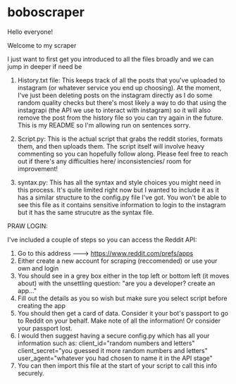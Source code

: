# boboscraper

Hello everyone! 

Welcome to my scraper

I just want to first get you introduced to all the files broadly and we can jump in deeper if need be

1) History.txt file: This keeps track of all the posts that you've uploaded to instagram (or whatever service you end up choosing). At the moment, I've just been deleting posts on the instagram directly as I do some random quality checks but there's most likely a way to do that using the instagrapi (the API we use to interact with instagram) so it will also remove the post from the history file so you can try again in the future. This is my README so I'm allowing run on sentences sorry.

2) Script.py: This is the actual script that grabs the reddit stories, formats them, and then uploads them. The script itself will involve heavy commenting so you can hopefully follow along. Please feel free to reach out if there's any difficulties here/ inconsistencies/ room for improvement!

3) syntax.py: This has all the syntax and style choices you might need in this process. It's quite limited right now but I wanted to include it as it has a similar structure to the config.py file I've got. You won't be able to see this file as it contains sensitive information to login to the instagram but it has the same strucutre as the syntax file.


PRAW LOGIN:

I've included a couple of steps so you can access the Reddit API:

1) Go to this address ---> https://www.reddit.com/prefs/apps
2) Either create a new account for scraping (reccomended) or use your own and login
3) You should see in a grey box either in the top left or bottom left (it moves about) with the
    unsettling question: "are you a developer? create an app..."
4) Fill out the details as you so wish but make sure you select script before creating the app
5) You should then get a card of data. Consider it your bot's passport to go to Reddit on your
    behalf. Make note of all the information! Or consider your passport lost.
6) I would then suggest having a secure config.py which has all your information such as:
    client_id="random numbers and letters"
    client_secret="you guessed it more random numbers and letters"
    user_agent="whatever you had chosen to name it in the API stage"
7) You can then import this file at the start of your script to call this info securely.
